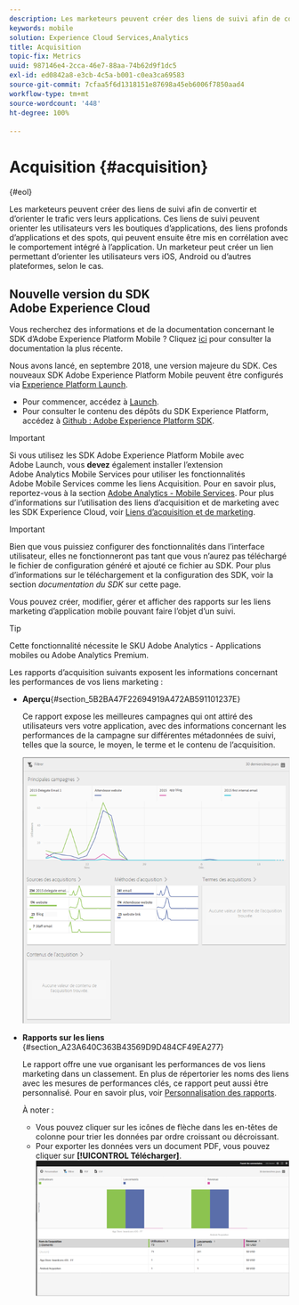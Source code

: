 ```yaml
---
description: Les marketeurs peuvent créer des liens de suivi afin de convertir et d’orienter le trafic vers leurs applications. Ces liens de suivi peuvent orienter les utilisateurs vers les boutiques d’applications, des liens profonds d’applications et des spots, qui peuvent ensuite être mis en corrélation avec le comportement intégré à l’application. Un marketeur peut créer un lien permettant d’orienter les utilisateurs vers iOS, Android ou d’autres plateformes, selon le cas.
keywords: mobile
solution: Experience Cloud Services,Analytics
title: Acquisition
topic-fix: Metrics
uuid: 987146e4-2cca-46e7-88aa-74b62d9f1dc5
exl-id: ed0842a8-e3cb-4c5a-b001-c0ea3ca69583
source-git-commit: 7cfaa5f6d1318151e87698a45eb6006f7850aad4
workflow-type: tm+mt
source-wordcount: '448'
ht-degree: 100%

---
```


# Acquisition {#acquisition}

{#eol}

Les marketeurs peuvent créer des liens de suivi afin de convertir et d’orienter le trafic vers leurs applications. Ces liens de suivi peuvent orienter les utilisateurs vers les boutiques d’applications, des liens profonds d’applications et des spots, qui peuvent ensuite être mis en corrélation avec le comportement intégré à l’application. Un marketeur peut créer un lien permettant d’orienter les utilisateurs vers iOS, Android ou d’autres plateformes, selon le cas.

## Nouvelle version du SDK Adobe Experience Cloud

Vous recherchez des informations et de la documentation concernant le SDK d’Adobe Experience Platform Mobile ? Cliquez [ici](https://aep-sdks.gitbook.io/docs/) pour consulter la documentation la plus récente.

Nous avons lancé, en septembre 2018, une version majeure du SDK. Ces nouveaux SDK Adobe Experience Platform Mobile peuvent être configurés via [Experience Platform Launch](https://www.adobe.com/fr/experience-platform/launch.html).

* Pour commencer, accédez à [Launch](https://launch.adobe.com/).
* Pour consulter le contenu des dépôts du SDK Experience Platform, accédez à [Github : Adobe Experience Platform SDK](https://github.com/Adobe-Marketing-Cloud/acp-sdks).

>[!IMPORTANT]
>
> Si vous utilisez les SDK Adobe Experience Platform Mobile avec Adobe Launch, vous **devez** également installer l’extension Adobe Analytics Mobile Services pour utiliser les fonctionnalités Adobe Mobile Services comme les liens Acquisition. Pour en savoir plus, reportez-vous à la section [Adobe Analytics - Mobile Services](https://aep-sdks.gitbook.io/docs/using-mobile-extensions/adobe-analytics-mobile-services). Pour plus d’informations sur l’utilisation des liens d’acquisition et de marketing avec les SDK Experience Cloud, voir [Liens d’acquisition et de marketing](https://aep-sdks.gitbook.io/docs/using-mobile-extensions/adobe-analytics-mobile-services#acquisition-and-marketing-links).

>[!IMPORTANT]
>
>Bien que vous puissiez configurer des fonctionnalités dans l’interface utilisateur, elles ne fonctionneront pas tant que vous n’aurez pas téléchargé le fichier de configuration généré et ajouté ce fichier au SDK. Pour plus d’informations sur le téléchargement et la configuration des SDK, voir la section *documentation du SDK* sur cette page.

Vous pouvez créer, modifier, gérer et afficher des rapports sur les liens marketing d’application mobile pouvant faire l’objet d’un suivi.

>[!TIP]
>
>Cette fonctionnalité nécessite le SKU Adobe Analytics - Applications mobiles ou Adobe Analytics Premium.

Les rapports d’acquisition suivants exposent les informations concernant les performances de vos liens marketing :

* **Aperçu**{#section_5B2BA47F22694919A472AB591101237E}

   Ce rapport expose les meilleures campagnes qui ont attiré des utilisateurs vers votre application, avec des informations concernant les performances de la campagne sur différentes métadonnées de suivi, telles que la source, le moyen, le terme et le contenu de l’acquisition.

   ![](assets/acquisition_overview.png)

* **Rapports sur les liens** {#section_A23A640C363B43569D9D484CF49EA277}

   Le rapport offre une vue organisant les performances de vos liens marketing dans un classement. En plus de répertorier les noms des liens avec les mesures de performances clés, ce rapport peut aussi être personnalisé. Pour en savoir plus, voir [Personnalisation des rapports](/help/using/usage/reports-customize/t-reports-customize.md).

   À noter :

   * Vous pouvez cliquer sur les icônes de flèche dans les en-têtes de colonne pour trier les données par ordre croissant ou décroissant.
   * Pour exporter les données vers un document PDF, vous pouvez cliquer sur **[!UICONTROL Télécharger]**.
   ![](assets/acquisition_name.png)
